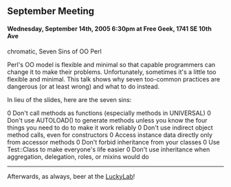 ## September Meeting

#### Wednesday, September 14th, 2005 6:30pm at Free Geek, 1741 SE 10th Ave

chromatic, Seven Sins of OO Perl

Perl's OO model is flexible and minimal so that capable programmers can
change it to make their problems. Unfortunately, sometimes it's a little
too flexible and minimal. This talk shows why seven too-common practices
are dangerous (or at least wrong) and what to do instead.

In lieu of the slides, here are the seven sins:

0 Don't call methods as functions (especially methods in UNIVERSAL)
0 Don't use AUTOLOAD() to generate methods unless you know the four things you need to do to make it work reliably
0 Don't use indirect object method calls, even for constructors
0 Access instance data directly only from accessor methods
0 Don't forbid inheritance from your classes
0 Use Test::Class to make everyone's life easier
0 Don't use inheritance when aggregation, delegation, roles, or mixins would do

---

Afterwards, as always, beer at the [LuckyLab](/LuckyLab)!
